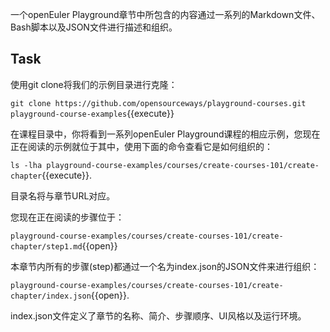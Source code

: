 一个openEuler Playground章节中所包含的内容通过一系列的Markdown文件、Bash脚本以及JSON文件进行描述和组织。

## Task

使用git clone将我们的示例目录进行克隆：

`git clone https://github.com/opensourceways/playground-courses.git playground-course-examples`{{execute}}

在课程目录中，你将看到一系列openEuler Playground课程的相应示例，您现在正在阅读的示例就位于其中，使用下面的命令查看它是如何组织的：

`ls -lha playground-course-examples/courses/create-courses-101/create-chapter`{{execute}}. 

目录名将与章节URL对应。

您现在正在阅读的步骤位于：

`playground-course-examples/courses/create-courses-101/create-chapter/step1.md`{{open}}

本章节内所有的步骤(step)都通过一个名为index.json的JSON文件来进行组织：

`playground-course-examples/courses/create-courses-101/create-chapter/index.json`{{open}}.

index.json文件定义了章节的名称、简介、步骤顺序、UI风格以及运行环境。
